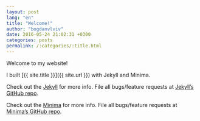 ```yaml
---
layout: post
lang: "en"
title: "Welcome!"
author: "bogdanvlviv"
date: 2016-05-24 21:02:31 +0300
categories: posts
permalink: /:categories/:title.html
---
```


Welcome to my website!

I built [{{ site.title }}]({{ site.url }}) with Jekyll and Minima.

Check out the [Jekyll][jekyll] for more info. File all bugs/feature requests at [Jekyll’s GitHub repo][jekyll-gh].

Check out the [Minima][minima] for more info. File all bugs/feature requests at [Minima’s GitHub repo][minima-gh].

[jekyll]: https://jekyllrb.com
[jekyll-gh]: https://github.com/jekyll/jekyll

[minima]: https://jekyll.github.io/minima
[minima-gh]: https://github.com/jekyll/minima
